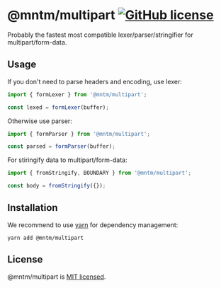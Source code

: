 # @mntm/multipart [![GitHub license](https://img.shields.io/badge/license-MIT-blue.svg)](https://github.com/maxi-team/multipart/blob/master/LICENSE)

Probably the fastest most compatible lexer/parser/stringifier for multipart/form-data.

## Usage

If you don't need to parse headers and encoding, use lexer:

```js
import { formLexer } from '@mntm/multipart';

const lexed = formLexer(buffer);
```

Otherwise use parser:

```js
import { formParser } from '@mntm/multipart';

const parsed = formParser(buffer);
```

For stiringify data to multipart/form-data:

```js
import { fromStringify, BOUNDARY } from '@mntm/multipart';

const body = fromStringify({});
```

## Installation

We recommend to use [yarn](https://classic.yarnpkg.com/en/docs/install/) for dependency management:

```shell
yarn add @mntm/multipart
```

## License

@mntm/multipart is [MIT licensed](./LICENSE).
